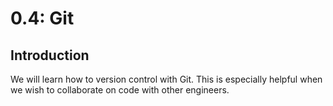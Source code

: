 # 0.4: Git

## Introduction

We will learn how to version control with Git. This is especially helpful when we wish to collaborate on code with other engineers.
